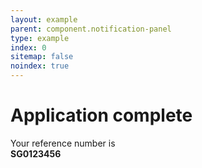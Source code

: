 ```yaml
---
layout: example
parent: component.notification-panel
type: example
index: 0
sitemap: false
noindex: true
---
```


<div class="ds_notification-panel ds_notification-panel--success">
    <h1 class="ds_notification-panel__title">Application complete</h1>
    <div class="ds_notification-panel__content"><p>Your reference number is <br><strong class="beta">SG0123456</strong></p></div>
</div>
